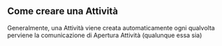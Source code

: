 ## Come creare una Attività

Generalmente, una Attività viene creata automaticamente ogni qualvolta perviene la comunicazione di Apertura Attività (qualunque essa sia) 